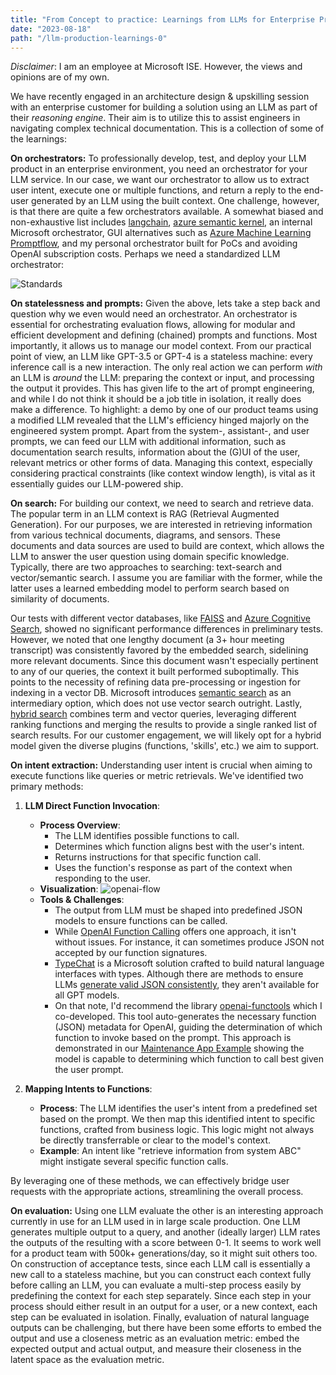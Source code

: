 ```yaml
---
title: "From Concept to practice: Learnings from LLMs for Enterprise Production – Part 0"
date: "2023-08-18"
path: "/llm-production-learnings-0"
---
```


*Disclaimer*: I am an employee at Microsoft ISE. However, the views and opinions are of my own.

We have recently engaged in an architecture design & upskilling session with an enterprise customer for building a solution using an LLM as part of their *reasoning engine*. Their aim is to utilize this to assist engineers in navigating complex technical documentation. This is a collection of some of the learnings:

**On orchestrators:** To professionally develop, test, and deploy your LLM product in an enterprise environment, you need an orchestrator for your LLM service. In our case, we want our orchestrator to allow us to extract user intent, execute one or multiple functions, and return a reply to the end-user generated by an LLM using the built context. One challenge, however, is that there are quite a few orchestrators available. A somewhat biased and non-exhaustive list includes [langchain](https://python.langchain.com/docs/get_started/introduction.html), [azure semantic kernel](https://learn.microsoft.com/en-us/semantic-kernel/overview/), an internal Microsoft orchestrator, GUI alternatives such as [Azure Machine Learning Promptflow](https://learn.microsoft.com/en-us/azure/machine-learning/prompt-flow/overview-what-is-prompt-flow?view=azureml-api-2), and my personal orchestrator built for PoCs and avoiding OpenAI subscription costs. Perhaps we need a standardized LLM orchestrator:

![Standards](https://imgs.xkcd.com/comics/standards.png)

**On statelessness and prompts:** Given the above, lets take a step back and question why we even would need an orchestrator. An orchestrator is essential for orchestrating evaluation flows, allowing for modular and efficient development and defining (chained) prompts and functions. Most importantly, it allows us to manage our model context. From our practical point of view, an LLM like GPT-3.5 or GPT-4 is a stateless machine: every inference call is a new interaction. The only real action we can perform *with* an LLM is *around* the LLM: preparing the context or input, and processing the output it provides. This has given life to the art of prompt engineering, and while I do not think it should be a job title in isolation, it really does make a difference. To highlight:  a demo by one of our product teams using a modified LLM revealed that the LLM's efficiency hinged majorly on the engineered system prompt. Apart from the system-, assistant-, and user prompts, we can feed our LLM with additional information, such as documentation search results, information about the (G)UI of the user, relevant metrics or other forms of data. Managing this context, especially considering practical constraints (like context window length), is vital as it essentially guides our LLM-powered ship.

**On search:** For building our context, we need to search and retrieve data. The popular term in an LLM context is RAG (Retrieval Augmented Generation). For our purposes, we are interested in retrieving information from various technical documents, diagrams, and sensors. These documents and data sources are used to build are context, which allows the LLM to answer the user question using domain specific knowledge. Typically, there are two approaches to searching: text-search and vector/semantic search. I assume you are familiar with the former, while the latter uses a learned embedding model to perform search based on similarity of documents. 

Our tests with different vector databases, like [FAISS](https://github.com/facebookresearch/faiss) and [Azure Cognitive Search](https://learn.microsoft.com/en-us/azure/search/vector-search-overview), showed no significant performance differences in preliminary tests. However, we noted that one lengthy document (a 3+ hour meeting transcript) was consistently favored by the embedded search, sidelining more relevant documents. Since this document wasn't especially pertinent to any of our queries, the context it built performed suboptimally. This points to the necessity of refining data pre-processing or ingestion for indexing in a vector DB. Microsoft introduces [semantic search](https://learn.microsoft.com/en-us/azure/search/semantic-search-overview) as an intermediary option, which does not use vector search outright. Lastly, [hybrid search](https://learn.microsoft.com/en-us/azure/search/vector-search-ranking#hybrid-search) combines term and vector queries, leveraging different ranking functions and merging the results to provide a single ranked list of search results. For our customer engagement, we will likely opt for a hybrid model given the diverse plugins (functions, 'skills', etc.) we aim to support.

**On intent extraction:** Understanding user intent is crucial when aiming to execute functions like queries or metric retrievals. We've identified two primary methods:

1. **LLM Direct Function Invocation**:
    
    - **Process Overview**:
        - The LLM identifies possible functions to call.
        - Determines which function aligns best with the user's intent.
        - Returns instructions for that specific function call.
        - Uses the function's response as part of the context when responding to the user.
    - **Visualization**: ![openai-flow](https://github.com/Jakob-98/openai-functools/blob/5f6b7cb152b03029c787c01f809d4522ae9c6f68/assets/openai-functions.png?raw=true)
    - **Tools & Challenges**:
        - The output from LLM must be shaped into predefined JSON models to ensure functions can be called.
        - While [OpenAI Function Calling](https://platform.openai.com/docs/guides/gpt/function-calling) offers one approach, it isn't without issues. For instance, it can sometimes produce JSON not accepted by our function signatures.
        - [TypeChat](https://github.com/microsoft/TypeChat) is a Microsoft solution crafted to build natural language interfaces with types. Although there are methods to ensure LLMs [generate valid JSON consistently](https://news.ycombinator.com/item?id=37125118), they aren't available for all GPT models.
        - On that note, I'd recommend the library [openai-functools](https://github.com/Jakob-98/openai-functools/tree/main) which I co-developed. This tool auto-generates the necessary function (JSON) metadata for OpenAI, guiding the determination of which function to invoke based on the prompt. This approach is demonstrated in our [Maintenance App Example](https://github.com/Jakob-98/openai-functools/blob/main/examples/maintenance_app_usecase/maintenance_usecase.ipynb) showing the model is capable to determining which function to call best given the user prompt.
2. **Mapping Intents to Functions**:
    
    - **Process**: The LLM identifies the user's intent from a predefined set based on the prompt. We then map this identified intent to specific functions, crafted from business logic. This logic might not always be directly transferrable or clear to the model's context.
    - **Example**: An intent like "retrieve information from system ABC" might instigate several specific function calls.

By leveraging one of these methods, we can effectively bridge user requests with the appropriate actions, streamlining the overall process.

**On evaluation:** Using one LLM evaluate the other is an interesting approach currently in use for an LLM used in in large scale production. One LLM generates multiple output to a query, and another (ideally larger) LLM rates the outputs of the resulting with a score between 0-1. It seems to work well for a product team with 500k+ generations/day, so it might suit others too. On construction of acceptance tests, since each LLM call is essentially a new call to a stateless machine, but you can construct each context fully before calling an LLM, you can evaluate a multi-step process easily by predefining the context for each step separately. Since each step in your process should either result in an output for a user, or a new context, each step can be evaluated in isolation. Finally, evaluation of natural language outputs can be challenging, but there have been some efforts to embed the output and use a closeness metric as an evaluation metric: embed the expected output and actual output, and measure their closeness in the latent space as the evaluation metric.
